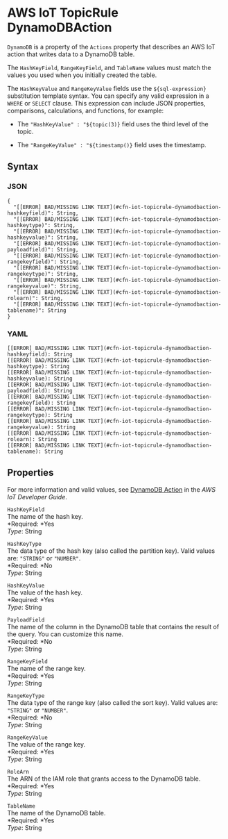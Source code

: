 # AWS IoT TopicRule DynamoDBAction<a name="aws-properties-iot-topicrule-dynamodbaction"></a>

`DynamoDB` is a property of the `Actions` property that describes an AWS IoT action that writes data to a DynamoDB table\.

The `HashKeyField`, `RangeKeyField`, and `TableName` values must match the values you used when you initially created the table\.

The `HashKeyValue` and `RangeKeyValue` fields use the `${sql-expression}` substitution template syntax\. You can specify any valid expression in a `WHERE` or `SELECT` clause\. This expression can include JSON properties, comparisons, calculations, and functions, for example:

+ The `"HashKeyValue" : "${topic(3)}` field uses the third level of the topic\.

+ The `"RangeKeyValue" : "${timestamp()}` field uses the timestamp\.

## Syntax<a name="w3ab2c21c14e1135c10"></a>

### JSON<a name="aws-properties-iot-topicrule-dynamodbaction-syntax.json"></a>

```
{
  "[[ERROR] BAD/MISSING LINK TEXT](#cfn-iot-topicrule-dynamodbaction-hashkeyfield)": String,
  "[[ERROR] BAD/MISSING LINK TEXT](#cfn-iot-topicrule-dynamodbaction-hashkeytype)": String,
  "[[ERROR] BAD/MISSING LINK TEXT](#cfn-iot-topicrule-dynamodbaction-hashkeyvalue)": String,
  "[[ERROR] BAD/MISSING LINK TEXT](#cfn-iot-topicrule-dynamodbaction-payloadfield)": String,
  "[[ERROR] BAD/MISSING LINK TEXT](#cfn-iot-topicrule-dynamodbaction-rangekeyfield)": String,
  "[[ERROR] BAD/MISSING LINK TEXT](#cfn-iot-topicrule-dynamodbaction-rangekeytype)": String,
  "[[ERROR] BAD/MISSING LINK TEXT](#cfn-iot-topicrule-dynamodbaction-rangekeyvalue)": String,
  "[[ERROR] BAD/MISSING LINK TEXT](#cfn-iot-topicrule-dynamodbaction-rolearn)": String,
  "[[ERROR] BAD/MISSING LINK TEXT](#cfn-iot-topicrule-dynamodbaction-tablename)": String
}
```

### YAML<a name="aws-properties-iot-topicrule-dynamodbaction-syntax.yaml"></a>

```
[[ERROR] BAD/MISSING LINK TEXT](#cfn-iot-topicrule-dynamodbaction-hashkeyfield): String
[[ERROR] BAD/MISSING LINK TEXT](#cfn-iot-topicrule-dynamodbaction-hashkeytype): String
[[ERROR] BAD/MISSING LINK TEXT](#cfn-iot-topicrule-dynamodbaction-hashkeyvalue): String
[[ERROR] BAD/MISSING LINK TEXT](#cfn-iot-topicrule-dynamodbaction-payloadfield): String
[[ERROR] BAD/MISSING LINK TEXT](#cfn-iot-topicrule-dynamodbaction-rangekeyfield): String
[[ERROR] BAD/MISSING LINK TEXT](#cfn-iot-topicrule-dynamodbaction-rangekeytype): String
[[ERROR] BAD/MISSING LINK TEXT](#cfn-iot-topicrule-dynamodbaction-rangekeyvalue): String
[[ERROR] BAD/MISSING LINK TEXT](#cfn-iot-topicrule-dynamodbaction-rolearn): String
[[ERROR] BAD/MISSING LINK TEXT](#cfn-iot-topicrule-dynamodbaction-tablename): String
```

## Properties<a name="w3ab2c21c14e1135c12"></a>

For more information and valid values, see [DynamoDB Action](http://docs.aws.amazon.com/iot/latest/developerguide/dynamodb-rule.html) in the *AWS IoT Developer Guide*\.

`HashKeyField`  
The name of the hash key\.  
*Required: *Yes  
*Type*: String

`HashKeyType`  
The data type of the hash key \(also called the partition key\)\. Valid values are: `"STRING"` or `"NUMBER"`\.  
*Required: *No  
*Type*: String

`HashKeyValue`  
The value of the hash key\.  
*Required: *Yes  
*Type*: String

`PayloadField`  
The name of the column in the DynamoDB table that contains the result of the query\. You can customize this name\.  
*Required: *No  
*Type*: String

`RangeKeyField`  
The name of the range key\.  
*Required: *Yes  
*Type*: String

`RangeKeyType`  
The data type of the range key \(also called the sort key\)\. Valid values are: `"STRING"` or `"NUMBER"`\.  
*Required: *No  
*Type*: String

`RangeKeyValue`  
The value of the range key\.  
*Required: *Yes  
*Type*: String

`RoleArn`  
The ARN of the IAM role that grants access to the DynamoDB table\.  
*Required: *Yes  
*Type*: String

`TableName`  
The name of the DynamoDB table\.  
*Required: *Yes  
*Type*: String